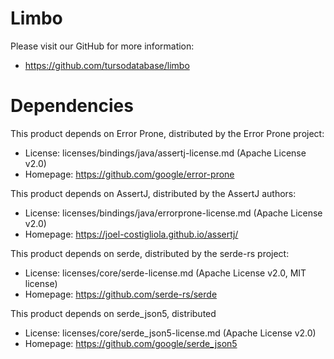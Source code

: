 Limbo 
=======

Please visit our GitHub for more information:

* https://github.com/tursodatabase/limbo

Dependencies
============

This product depends on Error Prone, distributed by the Error Prone project:

* License: licenses/bindings/java/assertj-license.md (Apache License v2.0)
* Homepage: https://github.com/google/error-prone

This product depends on AssertJ, distributed by the AssertJ authors:

* License: licenses/bindings/java/errorprone-license.md (Apache License v2.0)
* Homepage: https://joel-costigliola.github.io/assertj/

This product depends on serde, distributed by the serde-rs project: 

* License: licenses/core/serde-license.md (Apache License v2.0, MIT license)
* Homepage: https://github.com/serde-rs/serde

This product depends on serde_json5, distributed 

* License: licenses/core/serde_json5-license.md (Apache License v2.0)
* Homepage: https://github.com/google/serde_json5
